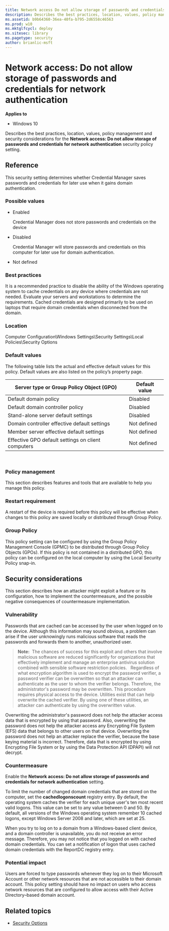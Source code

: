 ```yaml
---
title: Network access Do not allow storage of passwords and credentials for network authentication (Windows 10)
description: Describes the best practices, location, values, policy management and security considerations for the Network access Do not allow storage of passwords and credentials for network authentication security policy setting.
ms.assetid: b9b64360-36ea-40fa-b795-2d6558c46563
ms.prod: w10
ms.mktglfcycl: deploy
ms.sitesec: library
ms.pagetype: security
author: brianlic-msft
---
```


# Network access: Do not allow storage of passwords and credentials for network authentication

**Applies to**
-   Windows 10

Describes the best practices, location, values, policy management and security considerations for the **Network access: Do not allow storage of passwords and credentials for network authentication** security policy setting.

## Reference

This security setting determines whether Credential Manager saves passwords and credentials for later use when it gains domain authentication.

### Possible values

-   Enabled

    Credential Manager does not store passwords and credentials on the device

-   Disabled

    Credential Manager will store passwords and credentials on this computer for later use for domain authentication.

-   Not defined

### Best practices

It is a recommended practice to disable the ability of the Windows operating system to cache credentials on any device where credentials are not needed. Evaluate your servers and workstations to determine the requirements. Cached credentials are designed primarily to be used on laptops that require domain credentials when disconnected from the domain.

### Location

Computer Configuration\\Windows Settings\\Security Settings\\Local Policies\\Security Options

### Default values

The following table lists the actual and effective default values for this policy. Default values are also listed on the policy’s property page.

| Server type or Group Policy Object (GPO) | Default value |
| - | - |
| Default domain policy| Disabled| 
| Default domain controller policy| Disabled| 
| Stand-alone server default settings | Disabled| 
| Domain controller effective default settings| Not defined| 
| Member server effective default settings | Not defined| 
| Effective GPO default settings on client computers | Not defined| 
 
### Policy management

This section describes features and tools that are available to help you manage this policy.

### Restart requirement

A restart of the device is required before this policy will be effective when changes to this policy are saved locally or distributed through Group Policy.

### Group Policy

This policy setting can be configured by using the Group Policy Management Console (GPMC) to be distributed through Group Policy Objects (GPOs). If this policy is not contained in a distributed GPO, this policy can be configured on the local computer by using the Local Security Policy snap-in.

## Security considerations

This section describes how an attacker might exploit a feature or its configuration, how to implement the countermeasure, and the possible negative consequences of countermeasure implementation.

### Vulnerability

Passwords that are cached can be accessed by the user when logged on to the device. Although this information may sound obvious, a problem can arise if the user unknowingly runs malicious software that reads the passwords and forwards them to another, unauthorized user.

>**Note:**  The chances of success for this exploit and others that involve malicious software are reduced significantly for organizations that effectively implement and manage an enterprise antivirus solution combined with sensible software restriction policies.
 
Regardless of what encryption algorithm is used to encrypt the password verifier, a password verifier can be overwritten so that an attacker can authenticate as the user to whom the verifier belongs. Therefore, the administrator's password may be overwritten. This procedure requires physical access to the device. Utilities exist that can help overwrite the cached verifier. By using one of these utilities, an attacker can authenticate by using the overwritten value.

Overwriting the administrator's password does not help the attacker access data that is encrypted by using that password. Also, overwriting the password does not help the attacker access any Encrypting File System (EFS) data that belongs to other users on that device. Overwriting the password does not help an attacker replace the verifier, because the base keying material is incorrect. Therefore, data that is encrypted by using Encrypting File System or by using the Data Protection API (DPAPI) will not decrypt.

### Countermeasure

Enable the **Network access: Do not allow storage of passwords and credentials for network authentication** setting.

To limit the number of changed domain credentials that are stored on the computer, set the **cachedlogonscount** registry entry. By default, the operating system caches the verifier for each unique user's ten most recent valid logons. This value can be set to any value between 0 and 50. By default, all versions of the Windows operating system remember 10 cached logons, except Windows Server 2008 and later, which are set at 25.

When you try to log on to a domain from a Windows-based client device, and a domain controller is unavailable, you do not receive an error message. Therefore, you may not notice that you logged on with cached domain credentials. You can set a notification of logon that uses cached domain credentials with the ReportDC registry entry.

### Potential impact

Users are forced to type passwords whenever they log on to their Microsoft Account or other network resources that are not accessible to their domain account. This policy setting should have no impact on users who access network resources that are configured to allow access with their Active Directory–based domain account.

## Related topics

- [Security Options](security-options.md)

